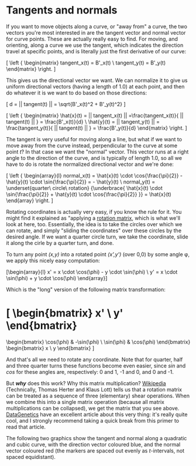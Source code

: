 # Tangents and normals

If you want to move objects along a curve, or "away from" a curve, the two vectors you're most interested in are the tangent vector and normal vector for curve points. These are actually really easy to find. For moving, and orienting, along a curve we use the tangent, which indicates the direction travel at specific points, and is literally just the first derivative of our curve:

\[
\left \{ \begin{matrix}
  tangent_x(t) = B'_x(t) \\
  tangent_y(t) = B'_y(t)
\end{matrix} \right.
\]

This gives us the directional vector we want. We can normalize it to give us uniform directional vectors (having a length of 1.0) at each point, and then do whatever it is we want to do based on those directions:

\[
  d = || tangent(t) || = \sqrt{B'_x(t)^2 + B'_y(t)^2}
\]

\[
\left \{ \begin{matrix}
  \hat{x}(t) = || tangent_x(t) ||
             =\frac{tangent_x(t)}{ || tangent(t) || }
             = \frac{B'_x(t)}{d} \\
  \hat{y}(t) = || tangent_y(t) ||
             = \frac{tangent_y(t)}{ || tangent(t) || }
             = \frac{B'_y(t)}{d}
\end{matrix} \right.
\]

The tangent is very useful for moving along a line, but what if we want to move away from the curve instead, perpendicular to the curve at some point <i>t</i>? In that case we want the "normal" vector. This vector runs at a right angle to the direction of the curve, and is typically of length 1.0, so all we have to do is rotate the normalized directional vector and we're done:

\[
\left \{ \begin{array}{l}
  normal_x(t) = \hat{x}(t) \cdot \cos{\frac{\pi}{2}} - \hat{y}(t) \cdot \sin{\frac{\pi}{2}} = - \hat{y}(t) \\
  normal_y(t) = \underset{quarter\ circle\ rotation} {\underbrace{ \hat{x}(t) \cdot \sin{\frac{\pi}{2}} + \hat{y}(t) \cdot \cos{\frac{\pi}{2}} }} = \hat{x}(t)
\end{array} \right.
\]

<div className="note">

Rotating coordinates is actually very easy, if you know the rule for it. You might find it explained as "applying a [rotation matrix](https://en.wikipedia.org/wiki/Rotation_matrix), which is what we'll look at here, too. Essentially, the idea is to take the circles over which we can rotate, and simply "sliding the coordinates" over these circles by the desired
angle. If we want a quarter circle turn, we take the coordinate, slide it along the cirle by a quarter turn, and done.

To turn any point <i>(x,y)</i> into a rotated point <i>(x',y')</i> (over 0,0) by some angle φ, we apply this nicely easy computation:

\[\begin{array}{l}
  x' = x \cdot \cos(\phi) - y \cdot \sin(\phi) \\
  y' = x \cdot \sin(\phi) + y \cdot \cos(\phi)
\end{array}\]

Which is the "long" version of the following matrix transformation:

\[
  \begin{bmatrix}
    x' \\ y'
  \end{bmatrix}
  =
  \begin{bmatrix}
   \cos(\phi) & -\sin(\phi) \\
   \sin(\phi) & \cos(\phi)
  \end{bmatrix}
  \begin{bmatrix}
    x \\ y
  \end{bmatrix}
\]

And that's all we need to rotate any coordinate. Note that for quarter, half and three quarter turns these functions become even easier, since *sin* and *cos* for these angles are, respectively: 0 and 1, -1 and 0, and 0 and -1.

But ***why*** does this work? Why this matrix multiplication? [Wikipedia](http://en.wikipedia.org/wiki/Rotation_matrix#Decomposition_into_shears) (Technically, Thomas Herter and Klaus Lott) tells us that a rotation matrix can be
treated as a sequence of three (elementary) shear operations. When we combine this into a single matrix operation (because all matrix multiplications can be collapsed), we get the matrix that you see above. [DataGenetics](http://datagenetics.com/blog/august32013/index.html) have an excellent article about this very thing: it's really quite cool, and I strongly recommend taking a quick break from this primer to read that article.

</div>

The following two graphics show the tangent and normal along a quadratic and cubic curve, with the direction vector coloured blue, and the normal vector coloured red (the markers are spaced out evenly as *t*-intervals, not spaced equidistant).

<div className="figure">
  <Graphic preset="simple" title="Quadratic Bézier tangents and normals" inline={true} setup={this.setupQuadratic} draw={this.draw}/>
  <Graphic preset="simple" title="Cubic Bézier tangents and normals" inline={true} setup={this.setupCubic} draw={this.draw}/>
</div>
